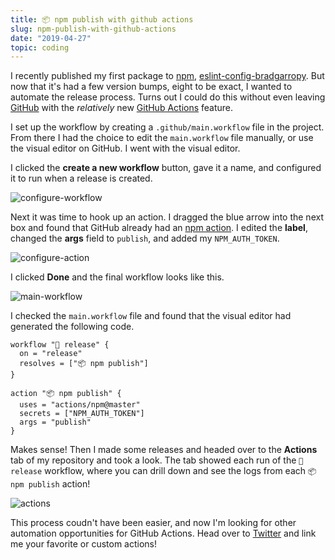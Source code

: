 ```yaml
---
title: 📦 npm publish with github actions
slug: npm-publish-with-github-actions
date: "2019-04-27"
topic: coding
---
```


I recently published my first package to [npm][npm], [eslint-config-bradgarropy][eslint-config-bradgarropy]. But now that it's had a few version bumps, eight to be exact, I wanted to automate the release process. Turns out I could do this without even leaving [GitHub][github] with the _relatively_ new [GitHub Actions][github-actions] feature.

I set up the workflow by creating a `.github/main.workflow` file in the project. From there I had the choice to edit the `main.workflow` file manually, or use the visual editor on GitHub. I went with the visual editor.

I clicked the **create a new workflow** button, gave it a name, and configured it to run when a release is created.

![configure-workflow][configure-workflow]

Next it was time to hook up an action. I dragged the blue arrow into the next box and found that GitHub already had an [npm action][npm-action]. I edited the **label**, changed the **args** field to `publish`, and added my `NPM_AUTH_TOKEN`.

![configure-action][configure-action]

I clicked **Done** and the final workflow looks like this.

![main-workflow][main-workflow]

I checked the `main.workflow` file and found that the visual editor had generated the following code.

```
workflow "🚀 release" {
  on = "release"
  resolves = ["📦 npm publish"]
}

action "📦 npm publish" {
  uses = "actions/npm@master"
  secrets = ["NPM_AUTH_TOKEN"]
  args = "publish"
}
```

Makes sense! Then I made some releases and headed over to the **Actions** tab of my repository and took a look. The tab showed each run of the `🚀 release` workflow, where you can drill down and see the logs from each `📦 npm publish` action!

![actions][actions]

This process coudn't have been easier, and now I'm looking for other automation opportunities for GitHub Actions. Head over to [Twitter][twitter] and link me your favorite or custom actions!

[npm]: https://www.npmjs.com
[eslint-config-bradgarropy]: https://www.npmjs.com/package/eslint-config-bradgarropy
[github]: https://github.com
[github-actions]: https://github.com/features/actions
[configure-workflow]: https://res.cloudinary.com/bradgarropy/image/upload/f_auto,q_auto/bradgarropy.com/posts/configure-workflow.png
[npm-action]: https://github.com/marketplace/actions/github-action-for-npm
[configure-action]: https://res.cloudinary.com/bradgarropy/image/upload/f_auto,q_auto/bradgarropy.com/posts/configure-action.png
[main-workflow]: https://res.cloudinary.com/bradgarropy/image/upload/f_auto,q_auto/bradgarropy.com/posts/main-workflow.png
[actions]: https://res.cloudinary.com/bradgarropy/image/upload/f_auto,q_auto/bradgarropy.com/posts/actions.png
[twitter]: https://twitter.com/bradgarropy
